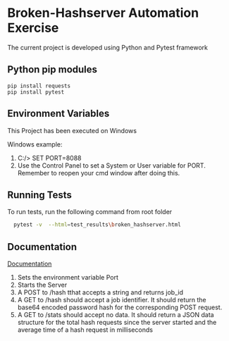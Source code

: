 # Broken-Hashserver Automation Exercise

The current project is developed using Python and Pytest framework

## Python pip modules


    pip install requests
    pip install pytest
## Environment Variables

This Project has been executed on Windows


Windows example:
1. C:/> SET PORT=8088
2. Use the Control Panel to set a System or User variable for
PORT. Remember to reopen your cmd window after doing this.


## Running Tests

To run tests, run the following command from root folder

```bash
  pytest -v  --html=test_results\broken_hashserver.html

```


## Documentation

[Documentation](https://linktodocumentation)

1. Sets the environment variable Port
2. Starts the Server
3. A POST to /hash  tthat accepts a string and returns job_id
4. A GET to /hash should accept a job identifier. It should return the base64 encoded password hash for the corresponding POST request.
5. A GET to /stats should accept no data. It should return a JSON data structure
  for the total hash requests since the server started and the average time of a hash request in milliseconds       
